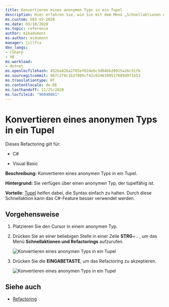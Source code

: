 ```yaml
---
title: Konvertieren eines anonymen Typs in ein Tupel
description: Hier erfahren Sie, wie Sie mit dem Menü „Schnellaktionen und Refactorings…“ einen anonymen Typ in ein Tupel in Visual Studio konvertieren.
ms.custom: SEO-VS-2020
ms.date: 03/10/2020
ms.topic: reference
author: mikadumont
ms.author: midumont
manager: jillfra
dev_langs:
- CSharp
- VB
ms.workload:
- dotnet
ms.openlocfilehash: 452ba826a2765ef624e6c3d04bb20915a26c51fb
ms.sourcegitcommit: 967c2f8c1b3f805cf42c0246389517689d971b53
ms.translationtype: HT
ms.contentlocale: de-DE
ms.lasthandoff: 11/25/2020
ms.locfileid: "96040861"
---
```

# <a name="convert-anonymous-type-to-tuple"></a>Konvertieren eines anonymen Typs in ein Tupel

Dieses Refactoring gilt für:

- C#

- Visual Basic

**Beschreibung:** Konvertieren eines anonymen Typs in ein Tupel.

**Hintergrund:** Sie verfügen über einen anonymen Typ, der tupelfähig ist.

**Vorteile**: [Tupel](/dotnet/csharp/tuples) helfen dabei, die Syntax einfach zu halten. Durch diese Schnellaktion kann das C#-Feature besser verwendet werden.

## <a name="how-to"></a>Vorgehensweise

1. Platzieren Sie den Cursor in einem anonymen Typ.
2. Drücken Sie an einer beliebigen Stelle in einer Zeile **STRG**+ **.** , um das Menü **Schnellaktionen und Refactorings** aufzurufen.

   ![Konvertieren eines anonymen Typs in ein Tupel](media/convert-anon-to-tuple.png)

2. Drücken Sie die **EINGABETASTE**, um das Refactoring zu akzeptieren.

   ![Konvertieren eines anonymen Typs in ein Tupel](media/convert-anon-to-tuple-complete.png)

## <a name="see-also"></a>Siehe auch

- [Refactoring](../refactoring-in-visual-studio.md)
